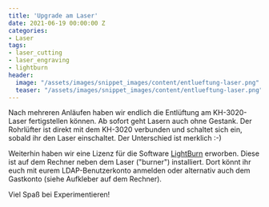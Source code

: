 ```yaml
---
title: 'Upgrade am Laser'
date: 2021-06-19 00:00:00 Z
categories:
- Laser
tags:
- laser_cutting
- laser_engraving
- lightburn
header:
  image: "/assets/images/snippet_images/content/entlueftung-laser.png"
  teaser: "/assets/images/snippet_images/content/entlueftung-laser.png"
--- 
```

Nach mehreren Anläufen haben wir endlich die Entlüftung am KH-3020-Laser fertigstellen können. Ab sofort geht Lasern auch ohne Gestank. Der Rohrlüfter ist direkt mit dem KH-3020 verbunden und schaltet sich ein, sobald ihr den Laser einschaltet. Der Unterschied ist merklich :-)

Weiterhin haben wir eine Lizenz für die Software [LightBurn](https://lightburnsoftware.com/) erworben. Diese ist auf dem Rechner neben dem Laser ("burner") installiert. Dort könnt ihr euch mit eurem LDAP-Benutzerkonto anmelden oder alternativ auch dem Gastkonto (siehe Aufkleber auf dem Rechner).

Viel Spaß bei Experimentieren!
